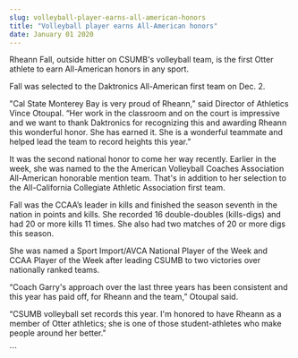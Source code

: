 ```yaml
---
slug: volleyball-player-earns-all-american-honors
title: "Volleyball player earns All-American honors"
date: January 01 2020
---
```


 
<p>
  Rheann Fall, outside hitter on CSUMB's volleyball team, is the first Otter
  athlete to earn All-American honors in any sport.
</p>
<p>Fall was selected to the Daktronics All-American first team on Dec. 2.</p>
<p>
  "Cal State Monterey Bay is very proud of Rheann,” said Director of Athletics
  Vince Otoupal. “Her work in the classroom and on the court is impressive and
  we want to thank Daktronics for recognizing this and awarding Rheann this
  wonderful honor. She has earned it. She is a wonderful teammate and helped
  lead the team to record heights this year.”
</p>
<p>
  It was the second national honor to come her way recently. Earlier in the
  week, she was named to the the American Volleyball Coaches Association
  All-American honorable mention team. That's in addition to her selection to
  the All-California Collegiate Athletic Association first team.
</p>
<p>
  Fall was the CCAA’s leader in kills and finished the season seventh in the
  nation in points and kills. She recorded 16 double-doubles (kills-digs) and
  had 20 or more kills 11 times. She also had two matches of 20 or more digs
  this season.
</p>
<p>
  She was named a Sport Import/AVCA National Player of the Week and CCAA Player
  of the Week after leading CSUMB to two victories over nationally ranked teams.
</p>
<p>
  “Coach Garry's approach over the last three years has been consistent and this
  year has paid off, for Rheann and the team,” Otoupal said.
</p>
<p>
  “CSUMB volleyball set records this year. I'm honored to have Rheann as a
  member of Otter athletics; she is one of those student-athletes who make
  people around her better."
</p>
```
